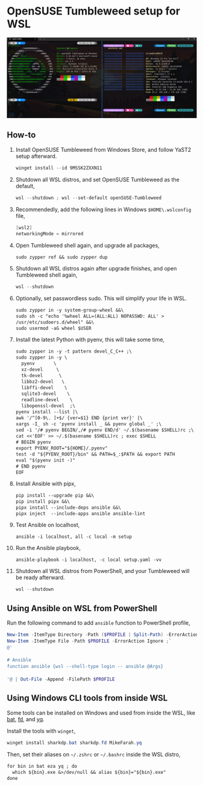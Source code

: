 #   OpenSUSE Tumbleweed setup for WSL

![Preview on Windows Terminal](https://github.com/geekobiloba/opensuse-tumbleweed-wsl/blob/main/preview.png)

##  How-to

1.  Install OpenSUSE Tumbleweed from Windows Store,
    and follow YaST2 setup afterward.

    ```powershell
    winget install --id 9MSSK2ZXXN11
    ```

2.  Shutdown all WSL distros, and set OpenSUSE Tumbleweed as the default,

    ```powershell
    wsl --shutdown ; wsl --set-default openSUSE-Tumbleweed
    ```

3.  Recommendedly, add the following lines in Windows `$HOME\.wslconfig` file,

    ```powershell
    [wsl2]
    networkingMode = mirrored
    ```

4. Open Tumbleweed shell again, and upgrade all packages,

    ```shell
    sudo zypper ref && sudo zypper dup
    ```

5.  Shutdown all WSL distros again after upgrade finishes,
    and open Tumbleweed shell again,

    ```powershell
    wsl --shutdown
    ```

6.  Optionally, set passwordless sudo.
    This will simplify your life in WSL.

    ```shell
    sudo zypper in -y system-group-wheel &&\
    sudo sh -c "echo '%wheel ALL=(ALL:ALL) NOPASSWD: ALL' > /usr/etc/sudoers.d/wheel" &&\
    sudo usermod -aG wheel $USER
    ```

7.  Install the latest Python with pyenv, this will take some time,

    ```shell
    sudo zypper in -y -t pattern devel_C_C++ ;\
    sudo zypper in -y \
      pyenv       \
      xz-devel     \
      tk-devel      \
      libbz2-devel   \
      libffi-devel    \
      sqlite3-devel    \
      readline-devel    \
      libopenssl-devel  ;\
    pyenv install --list |\
    awk '/^[0-9\. ]+$/ {ver=$1} END {print ver}' |\
    xargs -I_ sh -c 'pyenv install _ && pyenv global _' ;\
    sed -i '/# pyenv BEGIN/,/# pyenv END/d' ~/.$(basename $SHELL)rc ;\
    cat <<'EOF' >> ~/.$(basename $SHELL)rc ; exec $SHELL
    # BEGIN pyenv
    export PYENV_ROOT="${HOME}/.pyenv"
    test -d "${PYENV_ROOT}/bin" && PATH=$_:$PATH && export PATH
    eval "$(pyenv init -)"
    # END pyenv
    EOF
    ```

8.  Install Ansible with pipx,

    ```shell
    pip install --upgrade pip &&\
    pip install pipx &&\
    pipx install --include-deps ansible &&\
    pipx inject  --include-apps ansible ansible-lint
    ```

9.  Test Ansible on localhost,

    ```shell
    ansible -i localhost, all -c local -m setup
    ```

10. Run the Ansible playbook,

    ```shell
    ansible-playbook -i localhost, -c local setup.yaml -vv
    ```

11. Shutdown all WSL distros from PowerShell,
    and your Tumbleweed will be ready afterward.

    ```powershell
    wsl --shutdown
    ```

##  Using Ansible on WSL from PowerShell

Run the following command to add `ansible` function to PowerShell profile,

```powershell
New-Item -ItemType Directory -Path ($PROFILE | Split-Path) -ErrorAction Ignore ;`
New-Item -ItemType File -Path $PROFILE -ErrorAction Ignore ;`
@'

# Ansible
function ansible {wsl --shell-type login -- ansible @Args}

'@ | Out-File -Append -FilePath $PROFILE
```

##  Using Windows CLI tools from inside WSL

Some tools can be installed on Windows and used from inside the WSL, like
[bat](https://github.com/sharkdp/bat),
[fd](https://github.com/sharkdp/fd), and
[yq](https://github.com/mikefarah/yq).

Install the tools with `winget`,

```powershell
winget install sharkdp.bat sharkdp.fd MikeFarah.yq
```

Then, set their aliases on `~/.zshrc` or `~/.bashrc` inside the WSL distro,

```shell
for bin in bat eza yq ; do
  which ${bin}.exe &>/dev/null && alias ${bin}="${bin}.exe"
done
```

